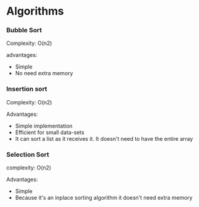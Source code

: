 # Algorithms



### Bubble Sort

Complexity: O\(n2\)

advantages:

* Simple
* No need extra memory

### Insertion sort

Complexity: O\(n2\)

Advantages: 

* Simple implementation
* Efficient for small data-sets
* It can sort a list as it receives it. It doesn't need to have the entire array

### Selection Sort

complexity: O\(n2\)

Advantages:

* Simple
* Because it's an inplace sorting algorithm it doesn't need extra memory



